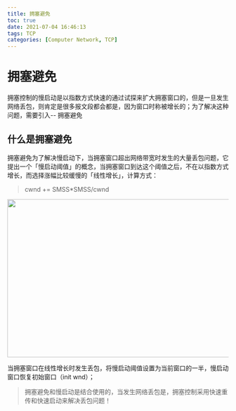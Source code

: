 ```yaml
---
title: 拥塞避免
toc: true
date: 2021-07-04 16:46:13
tags: TCP
categories: [Computer Network, TCP]
---
```


# 拥塞避免

拥塞控制的慢启动是以指数方式快速的通过试探来扩大拥塞窗口的，但是一旦发生网络丢包，则肯定是很多报文段都会都是，因为窗口时称被增长的；为了解决这种问题，需要引入-- 拥塞避免

## 什么是拥塞避免

拥塞避免为了解决慢启动下，当拥塞窗口超出网络带宽时发生的大量丢包问题，它提出一个「慢启动阈值」的概念，当拥塞窗口到达这个阈值之后，不在以指数方式增长，而选择涨幅比较缓慢的「线性增长」，计算方式：
> cwnd += SMSS*SMSS/cwnd


<img src="https://oscimg.oschina.net/oscnet/up-e56d8072b2a74fa9b18ff6ca2d605405d2f.png" width=760 height=360>

当拥塞窗口在线性增长时发生丢包，将慢启动阈值设置为当前窗口的一半，慢启动窗口恢复初始窗口（init wnd）；

> 拥塞避免和慢启动是结合使用的，当发生网络丢包是，拥塞控制采用快速重传和快速启动来解决丢包问题！


